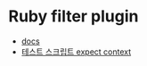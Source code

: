 # Ruby filter plugin

- [docs](https://www.elastic.co/guide/en/logstash/7.17/plugins-filters-ruby.html)
- [테스트 스크립트 expect context](https://github.com/logstash-plugins/logstash-filter-ruby/blob/v3.1.8/lib/logstash/filters/ruby/script/expect_context.rb)
